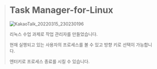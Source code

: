 ># Task Manager-for-Linux
>![KakaoTalk_20220315_230230196](https://user-images.githubusercontent.com/63365132/158395323-cd9f9e64-c783-4ef7-acf5-a1c33eb24ef9.png)
>
>리눅스 수업 과제로 작업 관리자를 만들었습니다.
>
>현재 실행되고 있는 사용자의 프로세스를 볼 수 있고 방향 키로 선택이 가능합니다.
>
>엔터키로 프로세스 종료를 시킬 수 있습니다.

